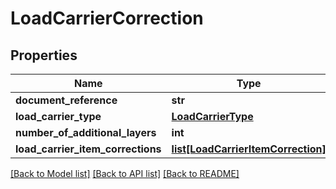 # LoadCarrierCorrection

## Properties
Name | Type | Description | Notes
------------ | ------------- | ------------- | -------------
**document_reference** | **str** |  | [optional] 
**load_carrier_type** | [**LoadCarrierType**](LoadCarrierType.md) |  | 
**number_of_additional_layers** | **int** |  | 
**load_carrier_item_corrections** | [**list[LoadCarrierItemCorrection]**](LoadCarrierItemCorrection.md) |  | [optional] 

[[Back to Model list]](../README.md#documentation-for-models) [[Back to API list]](../README.md#documentation-for-api-endpoints) [[Back to README]](../README.md)

